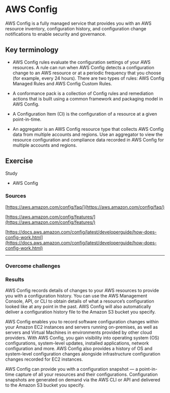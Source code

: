 # AWS Config

AWS Config is a fully managed service that provides you with an AWS resource inventory, configuration history, and configuration change notifications to enable security and governance.

## Key terminology

- AWS Config rules evaluate the configuration settings of your AWS resources. A rule can run when AWS Config detects a configuration change to an AWS resource or at a periodic frequency that you choose (for example, every 24 hours). There are two types of rules: AWS Config Managed Rules and AWS Config Custom Rules.

- A conformance pack is a collection of Config rules and remediation actions that is built using a common framework and packaging model in AWS Config.

- A Configuration Item (CI) is the configuration of a resource at a given point-in-time. 

- An aggregator is an AWS Config resource type that collects AWS Config data from multiple accounts and regions. Use an aggregator to view the resource configuration and compliance data recorded in AWS Config for multiple accounts and regions.

## Exercise

Study
- AWS Config

### Sources

[https://aws.amazon.com/config/faq/](https://aws.amazon.com/config/faq/)

[https://aws.amazon.com/config/features/](https://aws.amazon.com/config/features/)

[https://docs.aws.amazon.com/config/latest/developerguide/how-does-config-work.html](https://docs.aws.amazon.com/config/latest/developerguide/how-does-config-work.html)

****

### Overcome challenges

### Results

AWS Config records details of changes to your AWS resources to provide you with a configuration history. You can use the AWS Management Console, API, or CLI to obtain details of what a resource’s configuration looked like at any point in the past. AWS Config will also automatically deliver a configuration history file to the Amazon S3 bucket you specify.

AWS Config enables you to record software configuration changes within your Amazon EC2 instances and servers running on-premises, as well as servers and Virtual Machines in environments provided by other cloud providers. With AWS Config, you gain visibility into operating system (OS) configurations, system-level updates, installed applications, network configuration and more. AWS Config also provides a history of OS and system-level configuration changes alongside infrastructure configuration changes recorded for EC2 instances.

AWS Config can provide you with a configuration snapshot — a point-in-time capture of all your resources and their configurations. Configuration snapshots are generated on demand via the AWS CLI or API and delivered to the Amazon S3 bucket you specify.
